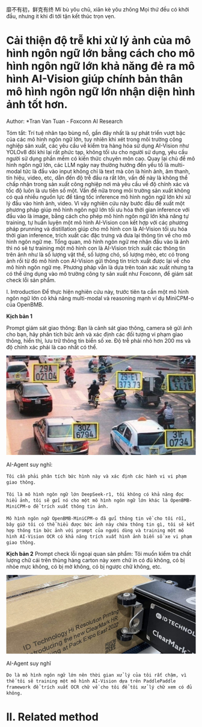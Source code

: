 靡不有初，鲜克有终 Mí bù yǒu chū, xiān kè yǒu zhōng Mọi thứ đều có khởi đầu, nhưng it khi đi tới tận kết thúc trọn vẹn.

# Cải thiện độ trễ khi xử lý ảnh của mô hình ngôn ngữ lớn bằng cách cho mô hình ngôn ngữ lớn khả năng đẻ ra mô hình AI-Vision giúp chính bản thân mô hình ngôn ngữ lớn nhận diện hình ảnh tốt hơn.

Author: *Tran Van Tuan - Foxconn AI Research

Tóm tắt: Trí tuệ nhân tạo bùng nổ, gần đây nhất là sự phát triển vượt bậc của các mô hình ngôn ngữ lớn, tuy nhiên khi xét trong môi trường công nghiệp sản xuất, các yêu cầu về kiểm tra hàng hóa sử dụng AI-Vision như YOLOv8 đôi khi lại rất phức tạp, không tối ưu cho người sử dụng, yêu cầu người sử dụng phần mềm có kiến thức chuyên môn cao. Quay lại chủ đề mô hình ngôn ngữ lớn, các LLM ngày nay thường hướng đến yếu tố là multi-modal tức là đầu vào input không chỉ là text mà còn là hình ảnh, âm thanh, tín hiệu, video, etc, dẫn đến độ trễ đầu ra rất lớn, vấn đề này là không thể chấp nhận trong sản xuất công nghiệp nơi mà yêu cầu về độ chính xác và tốc độ luôn là ưu tiên số một. Vấn đề nữa trong môi trường sản xuất không có quá nhiều nguồn lực để tăng tốc inference mô hình ngôn ngữ lớn khi xử lý đầu vào hình ảnh, video. Vì vậy nghiên cứu này bước đầu đề xuất một phương pháp giúp mô hình ngôn ngữ lớn tối ưu hóa thời gian inference với đầu vào là image, bằng cách cho phép mô hình ngôn ngữ lớn khả năng tự training, tự huấn luyện một mô hình AI-Vision con kết hợp với các phương pháp prunning và distillation giúp cho mô hình con là AI-Vision tối ưu hóa thời gian inference, trích xuất các đặc trưng và đưa lại thông tin về cho mô hình ngôn ngữ mẹ. Tổng quan, mô hình ngôn ngữ mẹ nhận đầu vào là ảnh thì nó sẽ tự training một mô hình con là AI-Vision trích xuất các thông tin trên ảnh như là số lượng vật thể, số lượng chó, số lượng mèo, etc có trong ảnh rồi từ đó mô hình con AI-Vision gửi thông tin trích xuất được lại về cho mô hình ngôn ngữ mẹ. Phương pháp vẫn là dựa trên toán xác xuất nhưng ta có thể ứng dụng vào mô trường công ty sản xuất như Foxconn, để giám sát check lỗi sản phẩm.

I. Introduction 
Để thực hiện nghiên cứu này, trước tiên ta cần một mô hình ngôn ngữ lớn có khả năng multi-modal và reasoning mạnh ví dụ MiniCPM-o của OpenBMB.

**Kịch bản 1**

Prompt giám sát giao thông: Bạn là cảnh sát giao thông, camera sẽ gửi ảnh cho bạn, hãy phân tích bức ảnh và xác định các đối tượng vi phạm giao thông, hiển thị, lưu trữ thông tin biển số xe. Độ trễ phải nhỏ hơn 200 ms và độ chính xác phải là cao nhất có thể.

![alt text](vi_pham_giao_thong.png)

AI-Agent suy nghĩ:
```
Tôi cần phải phân tích bức hình này và xác định các hành vi vi phạm giao thông.

Tôi là mô hình ngôn ngữ lớn DeepSeek-r1, tôi không có khả năng đọc hiểu ảnh, tôi sẽ gửi nó cho một mô hình ngôn ngữ lớn khác là OpenBMB-MiniCPM-o để trích xuất thông tin ảnh. 

Mô hình ngôn ngữ OpenBMB-MiniCPM-o đã gửi thông tin về cho tôi rồi, bây giờ tôi có thể hiểu được bức ảnh này chứa thông tin gì, tôi sẽ kết hợp thông tin bức ảnh với prompt của người dùng và training một mô hình AI-Vision OCR có khả năng trích xuất hình ảnh biển số xe vi phạm giao thông. 
```

**Kịch bản 2** 
Prompt check lỗi ngoại quan sản phẩm: Tôi muốn kiểm tra chất lượng chữ cái trên thùng hàng carton này xem chữ in có đủ không, có bị nhòe mực không, có bị mờ không, có bị ngược chữ không, etc. 

![alt text](chu_in_tren_thung_carton.png)

AI-Agent suy nghĩ
```
Do là mô hình ngôn ngữ lớn nên thời gian xử lý của tôi rất chậm, vì thế tôi sẽ training một mô hình AI-Vision dựa trên PaddlePaddle framework để trích xuất OCR chữ về cho tôi để tôi xử lý chữ xem có đủ không.
```

# II. Related method 

